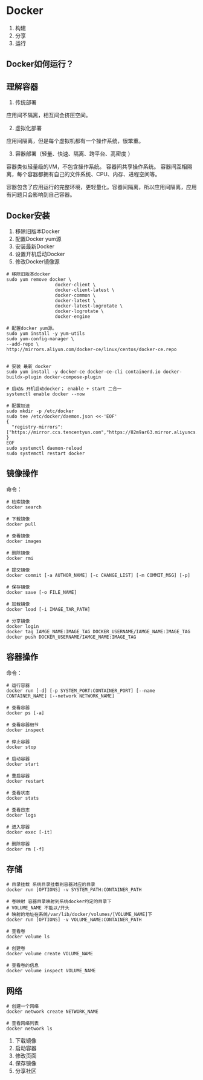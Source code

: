 # Docker

1. 构建
2. 分享
3. 运行

## Docker如何运行？

## 理解容器

1. 传统部署

应用间不隔离，相互间会挤压空间。

2. 虚拟化部署

应用间隔离，但是每个虚拟机都有一个操作系统，很笨重。

3. 容器部署（轻量、快速、隔离、跨平台、高密度 ）

容器类似轻量级的VM，不包含操作系统。
容器间共享操作系统。
容器间互相隔离，每个容器都拥有自己的文件系统、CPU、内存、进程空间等。

容器包含了应用运行的完整环境，更轻量化。容器间隔离，所以应用间隔离，应用有问题只会影响到自己容器。

## Docker安装

1. 移除旧版本Docker
2. 配置Docker yum源
3. 安装最新Docker
4. 设置开机启动Docker
5. 修改Docker镜像源

```shell
# 移除旧版本docker
sudo yum remove docker \
                  docker-client \
                  docker-client-latest \
                  docker-common \
                  docker-latest \
                  docker-latest-logrotate \
                  docker-logrotate \
                  docker-engine

# 配置docker yum源。
sudo yum install -y yum-utils
sudo yum-config-manager \
--add-repo \
http://mirrors.aliyun.com/docker-ce/linux/centos/docker-ce.repo


# 安装 最新 docker
sudo yum install -y docker-ce docker-ce-cli containerd.io docker-buildx-plugin docker-compose-plugin

# 启动& 开机启动docker； enable + start 二合一
systemctl enable docker --now

# 配置加速
sudo mkdir -p /etc/docker
sudo tee /etc/docker/daemon.json <<-'EOF'
{
  "registry-mirrors": ["https://mirror.ccs.tencentyun.com","https://82m9ar63.mirror.aliyuncs.com"]
}
EOF
sudo systemctl daemon-reload
sudo systemctl restart docker
```

## 镜像操作

命令：

```shell
# 检索镜像
docker search

# 下载镜像
docker pull

# 查看镜像
docker images

# 删除镜像
docker rmi

# 提交镜像
docker commit [-a AUTHOR_NAME] [-c CHANGE_LIST] [-m COMMIT_MSG] [-p]

# 保存镜像
docker save [-o FILE_NAME]

# 加载镜像
docker load [-i IMAGE_TAR_PATH]

# 分享镜像
docker login
docker tag IAMGE_NAME:IMAGE_TAG DOCKER_USERNAME/IAMGE_NAME:IMAGE_TAG
docker push DOCKER_USERNAME/IAMGE_NAME:IMAGE_TAG

```

## 容器操作

命令：

```shell
# 运行容器
docker run [-d] [-p SYSTEM_PORT:CONTAINER_PORT] [--name CONTAINER_NAME] [--network NETWORK_NAME]

# 查看容器
docker ps [-a]

# 查看容器细节
docker inspect

# 停止容器
docker stop

# 启动容器
docker start

# 重启容器
docker restart

# 查看状态
docker stats

# 查看日志
docker logs

# 进入容器
docker exec [-it]

# 删除容器
docker rm [-f]
```

## 存储

```shell
# 目录挂载 系统目录挂载到容器对应的目录
docker run [OPTIONS] -v SYSTEM_PATH:CONTAINER_PATH

# 卷映射 容器目录映射到系统docker约定的目录下
# VOLUME_NAME 不能以/开头
# 映射的地址在系统/var/lib/docker/volumes/[VOLUME_NAME]下
docker run [OPTIONS] -v VOLUME_NAME:CONTAINER_PATH

# 查看卷
docker volume ls

# 创建卷
docker volume create VOLUME_NAME

# 查看卷的信息
docker volume inspect VOLUME_NAME
```

## 网络

```shell
# 创建一个网络
docker network create NETWORK_NAME

# 查看网络列表
docker network ls
```

1. 下载镜像
2. 启动容器
3. 修改页面
4. 保存镜像
5. 分享社区

